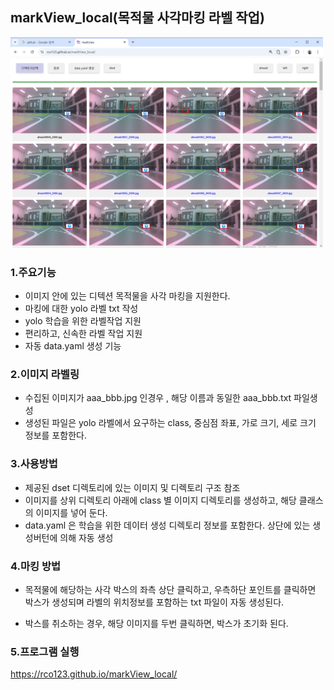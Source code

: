 ## markView_local(목적물 사각마킹 라벨 작업)

<img src="./markView.png" alt="markView" width="500">

### 1.주요기능
- 이미지 안에 있는 디텍션 목적물을 사각 마킹을 지원한다.
- 마킹에 대한 yolo 라벨 txt 작성
- yolo 학습을 위한 라벨작업 지원
- 편리하고, 신속한 라벨 작업 지원
- 자동 data.yaml 생성 기능

### 2.이미지 라벨링
- 수집된 이미지가 aaa_bbb.jpg 인경우 , 해당 이름과 동일한 aaa_bbb.txt 파일생성
- 생성된 파일은 yolo 라벨에서 요구하는 class, 중심점 좌표, 가로 크기, 세로 크기 정보를 포함한다.

### 3.사용방법
- 제공된 dset 디렉토리에 있는 이미지 및 디렉토리 구조 참조
- 이미지를 상위 디렉토리 아래에 class 별 이미지 디렉토리를 생성하고, 해당 클래스의 이미지를 넣어 둔다.
- data.yaml 은 학습을 위한 데이터 생성 디렉토리 정보를 포함한다. 상단에 있는 생성버턴에 의해 자동 생성

### 4.마킹 방법
- 목적물에 해당하는 사각 박스의 좌측 상단 클릭하고, 우측하단 포인트를 클릭하면 박스가 생성되며 라벨의 위치정보를 포함하는 txt 파일이 자동 생성된다.

- 박스를 취소하는 경우, 해당 이미지를 두번 클릭하면, 박스가 초기화 된다.

### 5.프로그램 실행
https://rco123.github.io/markView_local/





